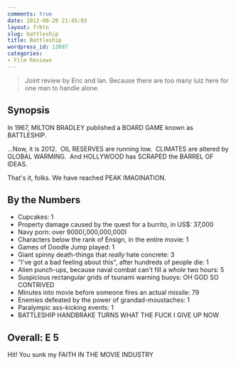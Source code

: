 ```yaml
---
comments: true
date: 2012-08-20 21:45:03
layout: frbtn
slug: battleship
title: Battleship
wordpress_id: 12097
categories:
- Film Reviews
---
```


> Joint review by Eric and Ian. Because there are too many lulz here for one man to handle alone.


## Synopsis


In 1967, MILTON BRADLEY published a BOARD GAME known as BATTLESHIP.

...Now, it is 2012.  OIL RESERVES are running low.  CLIMATES are altered by GLOBAL WARMING.  And HOLLYWOOD has SCRAPED the BARREL OF IDEAS.

That's it, folks. We have reached PEAK IMAGINATION.


## By the Numbers

  * Cupcakes: 1
  * Property damage caused by the quest for a burrito, in US$: 37,000
  * Navy porn: over 9000(,000,000,000)
  * Characters below the rank of Ensign, in the entire movie: 1
  * Games of Doodle Jump played: 1
  * Giant spinny death-things that _really_ hate concrete: 3
  * "I've got a bad feeling about this", after hundreds of people die: 1
  * Alien punch-ups, because naval combat can't fill a _whole_ two hours: 5
  * Suspicious rectangular grids of tsunami warning buoys: OH GOD SO CONTRIVED
  * Minutes into movie before someone fires an actual missile: 79
  * Enemies defeated by the power of grandad-moustaches: 1
  * Paralympic ass-kicking events: 1
  * BATTLESHIP HANDBRAKE TURNS WHAT THE FUCK I GIVE UP NOW

## Overall: E 5

Hit! You sunk my FAITH IN THE MOVIE INDUSTRY
